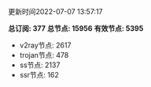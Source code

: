 更新时间2022-07-07 13:57:17

**总订阅: 377**
**总节点: 15956**
**有效节点: 5395**
- v2ray节点: 2617
- trojan节点: 478
- ss节点: 2137
- ssr节点: 162

